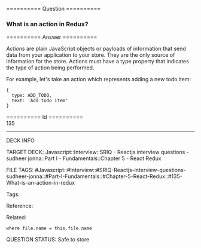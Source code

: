 ========== Question ==========  

### What is an action in Redux?  

========== Answer ==========  

_Actions_ are plain JavaScript objects or payloads of information that send data from your application to your store. They are the only source of information for the store. Actions must have a type property that indicates the type of action being performed.

For example, let's take an action which represents adding a new todo item:

<!-- codeblock-start -->
<pre><code>{
  type: ADD_TODO,
  text: 'Add todo item'
}
</code></pre>
<!-- codeblock-end -->

========== Id ==========  
135

---

DECK INFO

TARGET DECK: Javascript::Interview::SRIQ - Reactjs interview questions - sudheer jonna::Part I - Fundamentals::Chapter 5 - React Redux

FILE TAGS: #Javascript::#Interview::#SRIQ-Reactjs-interview-questions-sudheer-jonna::#Part-I-Fundamentals::#Chapter-5-React-Redux::#135-What-is-an-action-in-redux

Tags:

Reference:

Related:

```dataview
where file.name = this.file.name
```
QUESTION STATUS: Safe to store
